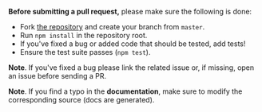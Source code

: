 **Before submitting a pull request,** please make sure the following is done:

- Fork [the repository](https://github.com/gcanti/fp-ts-contrib) and create your branch from `master`.
- Run `npm install` in the repository root.
- If you've fixed a bug or added code that should be tested, add tests!
- Ensure the test suite passes (`npm test`).

**Note**. If you've fixed a bug please link the related issue or, if missing, open an issue before sending a PR.

**Note**. If you find a typo in the **documentation**, make sure to modify the corresponding source (docs are generated).
